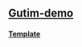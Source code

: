 ## [Gutim-demo](https://gutim-sport.netlify.app/)


#### [Template](https://preview.colorlib.com/#gutim)

